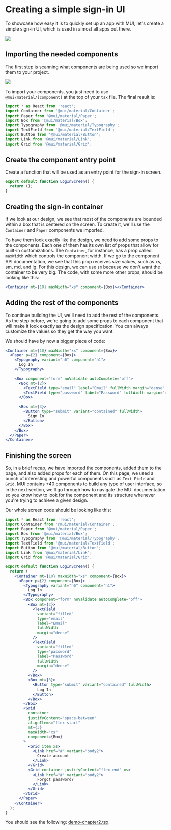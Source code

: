 # Creating a simple sign-in UI

<p class="description">To showcase how easy it is to quickly set up an app with MUI, let's create a simple sign-in UI, which is used in almost all apps out there. </p>

<img src="/static/learn/overview.png">

## Importing the needed components

The first step is scanning what components are being used so we import them to your project.

<img src="/static/learn/component-link.png">

To import your components, you just need to use `@mui/material/[component]` at the top of your `tsx` file. The final result is:

```jsx
import * as React from 'react';
import Container from '@mui/material/Container';
import Paper from '@mui/material/Paper';
import Box from '@mui/material/Box';
import Typography from '@mui/material/Typography';
import TextField from '@mui/material/TextField';
import Button from '@mui/material/Button';
import Link from '@mui/material/Link';
import Grid from '@mui/material/Grid';
```

## Create the component entry point

Create a function that will be used as an entry point for the sign-in screen.

```jsx
export default function LogInScreen() {
  return ();
}
```

## Creating the sign-in container

If we look at our design, we see that most of the components are bounded within a box that is centered on the screen. To create it, we'll use the `Container` and `Paper` components we imported.

To have them look exactly like the design, we need to add some props to the components. Each one of them has its own list of props that allow for built-in customizations. The `Container`, for instance, has a prop called `maxWidth` which controls the component width. If we go to the component API documentation, we see that this prop receives size values, such as xs, sm, md, and lg. For this design, we can use `sm` because we don't want the container to be very big. The code, with some more other props, should be looking like this:

```jsx
<Container mt={10} maxWidth="xs" component={Box}></Container>
```

## Adding the rest of the components

To continue building the UI, we'll need to add the rest of the components. As the step before, we're going to add some props to each component that will make it look exactly as the design specification. You can always customize the values so they get the way you want.

We should have by now a bigger piece of code:

```jsx
<Container mt={10} maxWidth="xs" component={Box}>
  <Paper p={2} component={Box}>
    <Typography variant="h6" component="h1">
      Log In
    </Typography>

    <Box component="form" noValidate autoComplete="off">
      <Box mt={2}>
        <TextField type="email" label="Email" fullWidth margin="dense" />
        <TextField type="password" label="Password" fullWidth margin="dense" />
      </Box>

      <Box mt={3}>
        <Button type="submit" variant="contained" fullWidth>
          Sign In
        </Button>
      </Box>
    </Box>
  </Paper>
</Container>
```

## Finishing the screen

So, in a brief recap, we have imported the components, added them to the page, and also added props for each of them. On this page, we used a bunch of interesting and powerful components such as `Text Field` and `Grid`. MUI contains +40 components to build any type of user interface, so in the next section, we'll go through how to navigate the MUI documentation so you know how to look for the component and its structure whenever you're trying to achieve a given design.

Our whole screen code should be looking like this:

```jsx
import * as React from 'react';
import Container from '@mui/material/Container';
import Paper from '@mui/material/Paper';
import Box from '@mui/material/Box';
import Typography from '@mui/material/Typography';
import TextField from '@mui/material/TextField';
import Button from '@mui/material/Button';
import Link from '@mui/material/Link';
import Grid from '@mui/material/Grid';

export default function LogInScreen() {
  return (
    <Container mt={10} maxWidth="xs" component={Box}>
      <Paper p={2} component={Box}>
        <Typography variant="h6" component="h1">
          Log In
        </Typography>
        <Box component="form" noValidate autoComplete="off">
          <Box mt={2}>
            <TextField
              variant="filled"
              type="email"
              label="Email"
              fullWidth
              margin="dense"
            />
            <TextField
              variant="filled"
              type="password"
              label="Password"
              fullWidth
              margin="dense"
            />
          </Box>
          <Box mt={3}>
            <Button type="submit" variant="contained" fullWidth>
              Log In
            </Button>
          </Box>
        </Box>
        <Grid
          container
          justifyContent="space-between"
          alignItems="flex-start"
          mt={3}
          maxWidth="xs"
          component={Box}
        >
          <Grid item xs>
            <Link href="#" variant="body2">
              Create account
            </Link>
          </Grid>
          <Grid container justifyContent="flex-end" xs>
            <Link href="#" variant="body2">
              Forgot password?
            </Link>
          </Grid>
        </Grid>
      </Paper>
    </Container>
  );
}
```

You should see the following: [demo-chapter2.tsx](/learn/basics/demo-chapter2/).
